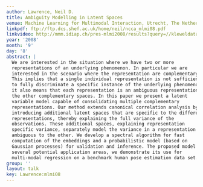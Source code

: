 ```yaml
---
author: Lawrence, Neil D.
title: Ambiguity Modelling in Latent Spaces
venue: Machine Learning for Multimodal Interaction, Utrecht, The Netherlands
linkpdf: ftp://ftp.dcs.shef.ac.uk/home/neil/ncca_mlmi08.pdf
linkvideo: http://mmm.idiap.ch/pres-mlmi2008/results?query=//kleweldata/mlmi2008/2008-09-08_09h14
year: '2008'
month: '9'
day: '8'
abstract: |
  We are interested in the situation where we have two or more
  representations of an underlying phenomenon. In particular we are
  interested in the scenario where the representation are complementary.
  This implies that a single individual representation is not sufficient
  to fully discriminate a specific instance of the underlying phenomenon,
  it also means that each representation is an ambiguous representation of
  the other complementary spaces. In this paper we present a latent
  variable model capable of consolidating multiple complementary
  representations. Our method extends canonical correlation analysis by
  introducing additional latent spaces that are specific to the different
  representations, thereby explaining the full variance of the
  observations. These additional spaces, explaining representation
  specific variance, separately model the variance in a representation
  ambiguous to the other. We develop a spectral algorithm for fast
  computation of the embeddings and a probabilistic model (based on
  Gaussian processes) for validation and inference. The proposed model has
  several potential application areas, we demonstrate its use for
  multi-modal regression on a benchmark human pose estimation data set.
group: ''
layout: talk
key: Lawrence:mlmi08
---
```

